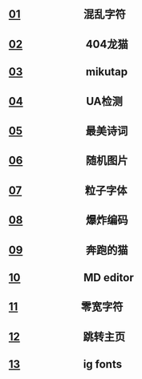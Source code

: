 ## &emsp;&emsp;&emsp;[01](https://dadaewqq.github.io/fun/01)&emsp;&emsp;&emsp;&emsp;&emsp;&emsp;混乱字符
## &emsp;&emsp;&emsp;[02](https://dadaewqq.github.io/fun/02)&emsp;&emsp;&emsp;&emsp;&emsp;&emsp;404龙猫
## &emsp;&emsp;&emsp;[03](https://dadaewqq.github.io/fun/03)&emsp;&emsp;&emsp;&emsp;&emsp;&emsp;mikutap
## &emsp;&emsp;&emsp;[04](https://dadaewqq.github.io/fun/04)&emsp;&emsp;&emsp;&emsp;&emsp;&emsp;UA检测
## &emsp;&emsp;&emsp;[05](https://dadaewqq.github.io/fun/05)&emsp;&emsp;&emsp;&emsp;&emsp;&emsp;最美诗词
## &emsp;&emsp;&emsp;[06](https://dadaewqq.github.io/fun/06)&emsp;&emsp;&emsp;&emsp;&emsp;&emsp;随机图片
## &emsp;&emsp;&emsp;[07](https://dadaewqq.github.io/fun/07)&emsp;&emsp;&emsp;&emsp;&emsp;&emsp;粒子字体
## &emsp;&emsp;&emsp;[08](https://dadaewqq.github.io/fun/08)&emsp;&emsp;&emsp;&emsp;&emsp;&emsp;爆炸编码
## &emsp;&emsp;&emsp;[09](https://dadaewqq.github.io/fun/09)&emsp;&emsp;&emsp;&emsp;&emsp;&emsp;奔跑的猫
## &emsp;&emsp;&emsp;[10](https://dadaewqq.github.io/fun/10)&emsp;&emsp;&emsp;&emsp;&emsp;&emsp;MD editor
## &emsp;&emsp;&emsp;[11](https://dadaewqq.github.io/fun/11)&emsp;&emsp;&emsp;&emsp;&emsp;&emsp;零宽字符
## &emsp;&emsp;&emsp;[12](https://dadaewqq.github.io/fun/12)&emsp;&emsp;&emsp;&emsp;&emsp;&emsp;跳转主页
## &emsp;&emsp;&emsp;[13](https://dadaewqq.github.io/fun/13)&emsp;&emsp;&emsp;&emsp;&emsp;&emsp;ig fonts
